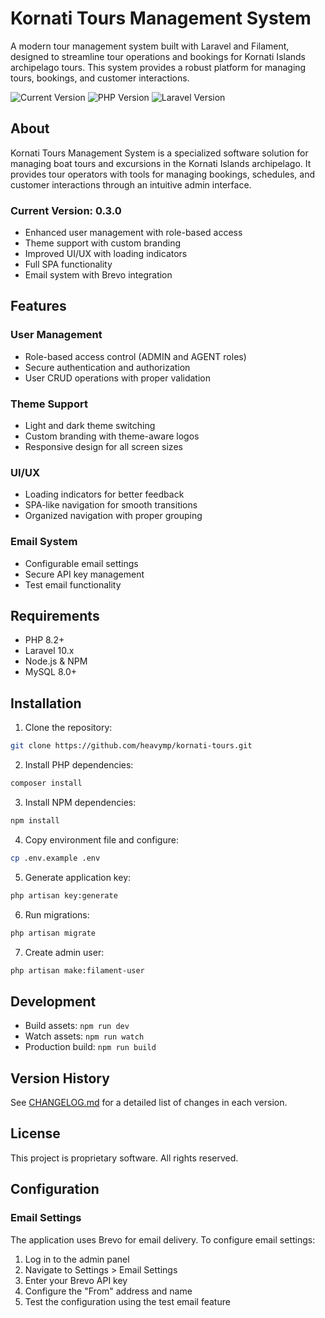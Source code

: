 # Kornati Tours Management System

A modern tour management system built with Laravel and Filament, designed to streamline tour operations and bookings for Kornati Islands archipelago tours. This system provides a robust platform for managing tours, bookings, and customer interactions.

![Current Version](https://img.shields.io/badge/version-0.3.0-blue.svg)
![PHP Version](https://img.shields.io/badge/PHP-8.2+-green.svg)
![Laravel Version](https://img.shields.io/badge/Laravel-10.x-red.svg)

## About

Kornati Tours Management System is a specialized software solution for managing boat tours and excursions in the Kornati Islands archipelago. It provides tour operators with tools for managing bookings, schedules, and customer interactions through an intuitive admin interface.

### Current Version: 0.3.0
- Enhanced user management with role-based access
- Theme support with custom branding
- Improved UI/UX with loading indicators
- Full SPA functionality
- Email system with Brevo integration

## Features

### User Management
- Role-based access control (ADMIN and AGENT roles)
- Secure authentication and authorization
- User CRUD operations with proper validation

### Theme Support
- Light and dark theme switching
- Custom branding with theme-aware logos
- Responsive design for all screen sizes

### UI/UX
- Loading indicators for better feedback
- SPA-like navigation for smooth transitions
- Organized navigation with proper grouping

### Email System
- Configurable email settings
- Secure API key management
- Test email functionality

## Requirements

- PHP 8.2+
- Laravel 10.x
- Node.js & NPM
- MySQL 8.0+

## Installation

1. Clone the repository:
```bash
git clone https://github.com/heavymp/kornati-tours.git
```

2. Install PHP dependencies:
```bash
composer install
```

3. Install NPM dependencies:
```bash
npm install
```

4. Copy environment file and configure:
```bash
cp .env.example .env
```

5. Generate application key:
```bash
php artisan key:generate
```

6. Run migrations:
```bash
php artisan migrate
```

7. Create admin user:
```bash
php artisan make:filament-user
```

## Development

- Build assets: `npm run dev`
- Watch assets: `npm run watch`
- Production build: `npm run build`

## Version History

See [CHANGELOG.md](CHANGELOG.md) for a detailed list of changes in each version.

## License

This project is proprietary software. All rights reserved.

## Configuration

### Email Settings

The application uses Brevo for email delivery. To configure email settings:

1. Log in to the admin panel
2. Navigate to Settings > Email Settings
3. Enter your Brevo API key
4. Configure the "From" address and name
5. Test the configuration using the test email feature 